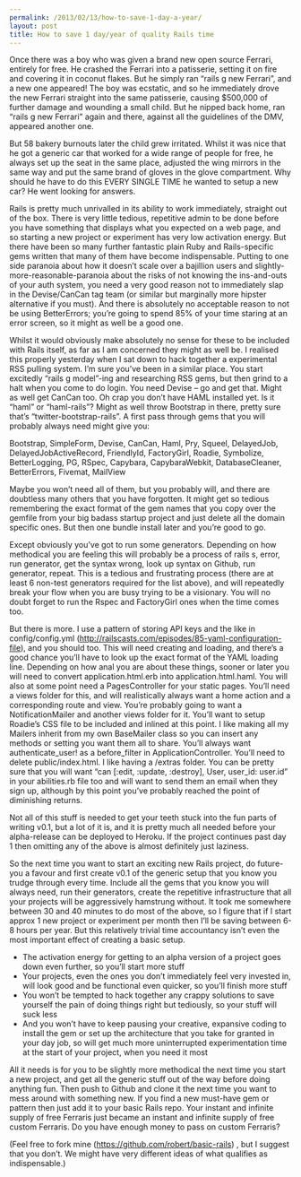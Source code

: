 ```yaml
---
permalink: /2013/02/13/how-to-save-1-day-a-year/
layout: post
title: How to save 1 day/year of quality Rails time
---
```

Once there was a boy who was given a brand new open source Ferrari, entirely for free. He crashed the Ferrari into a patisserie, setting it on fire and covering it in coconut flakes. But he simply ran “rails g new Ferrari”, and a new one appeared! The boy was ecstatic, and so he immediately drove the new Ferrari straight into the same patisserie, causing $500,000 of further damage and wounding a small child. But he nipped back home, ran “rails g new Ferrari” again and there, against all the guidelines of the DMV, appeared another one.

But 58 bakery burnouts later the child grew irritated. Whilst it was nice that he got a generic car that worked for a wide range of people for free, he always set up the seat in the same place, adjusted the wing mirrors in the same way and put the same brand of gloves in the glove compartment. Why should he have to do this EVERY SINGLE TIME he wanted to setup a new car? He went looking for answers.

Rails is pretty much unrivalled in its ability to work immediately, straight out of the box. There is very little tedious, repetitive admin to be done before you have something that displays what you expected on a web page, and so starting a new project or experiment has very low activation energy. But there have been so many further fantastic plain Ruby and Rails-specific gems written that many of them have become indispensable. Putting to one side paranoia about how it doesn’t scale over a bajillion users and slightly-more-reasonable-paranoia about the risks of not knowing the ins-and-outs of your auth system, you need a very good reason not to immediately slap in the Devise/CanCan tag team (or similar but marginally more hipster alternative if you must). And there is absolutely no acceptable reason to not be using BetterErrors; you’re going to spend 85% of your time staring at an error screen, so it might as well be a good one.

Whilst it would obviously make absolutely no sense for these to be included with Rails itself, as far as I am concerned they might as well be. I realised this properly yesterday when I sat down to hack together a experimental RSS pulling system. I’m sure you’ve been in a similar place. You start excitedly “rails g model”-ing and researching RSS gems, but then grind to a halt when you come to do login. You need Devise – go and get that. Might as well get CanCan too. Oh crap you don’t have HAML installed yet. Is it “haml” or “haml-rails”? Might as well throw Bootstrap in there, pretty sure that’s “twitter-bootstrap-rails”. A first pass through gems that you will probably always need might give you:

Bootstrap, SimpleForm, Devise, CanCan, Haml, Pry, Squeel, DelayedJob, DelayedJobActiveRecord, FriendlyId, FactoryGirl, Roadie, Symbolize, BetterLogging, PG, RSpec, Capybara, CapybaraWebkit, DatabaseCleaner, BetterErrors, Fivemat, MailView

Maybe you won’t need all of them, but you probably will, and there are doubtless many others that you have forgotten. It might get so tedious remembering the exact format of the gem names that you copy over the gemfile from your big badass startup project and just delete all the domain specific ones. But then one bundle install later and you’re good to go.

Except obviously you’ve got to run some generators. Depending on how methodical you are feeling this will probably be a process of rails s, error, run generator, get the syntax wrong, look up syntax on Github, run generator, repeat. This is a tedious and frustrating process (there are at least 6 non-test generators required for the list above), and will repeatedly break your flow when you are busy trying to be a visionary. You will no doubt forget to run the Rspec and FactoryGirl ones when the time comes too.

But there is more. I use a pattern of storing API keys and the like in config/config.yml (http://railscasts.com/episodes/85-yaml-configuration-file), and you should too. This will need creating and loading, and there’s a good chance you’ll have to look up the exact format of the YAML loading line. Depending on how anal you are about these things, sooner or later you will need to convert application.html.erb into application.html.haml. You will also at some point need a PagesController for your static pages. You’ll need a views folder for this, and will realistically always want a home action and a corresponding route and view. You’re probably going to want a NotificationMailer and another views folder for it. You’ll want to setup Roadie’s CSS file to be included and inlined at this point. I like making all my Mailers inherit from my own BaseMailer class so you can insert any methods or setting you want them all to share. You’ll always want authenticate_user! as a before_filter in ApplicationController. You’ll need to delete public/index.html. I like having a /extras folder. You can be pretty sure that you will want “can [:edit, :update, :destroy], User, user_id: user.id” in your abilities.rb file too and will want to send them an email when they sign up, although by this point you’ve probably reached the point of diminishing returns.

Not all of this stuff is needed to get your teeth stuck into the fun parts of writing v0.1, but a lot of it is, and it is pretty much all needed before your alpha-release can be deployed to Heroku. If the project continues past day 1 then omitting any of the above is almost definitely just laziness.

So the next time you want to start an exciting new Rails project, do future-you a favour and first create v0.1 of the generic setup that you know you trudge through every time. Include all the gems that you know you will always need, run their generators, create the repetitive infrastructure that all your projects will be aggressively hamstrung without. It took me somewhere between 30 and 40 minutes to do most of the above, so I figure that if I start approx 1 new project or experiment per month then I’ll be saving between 6-8 hours per year. But this relatively trivial time accountancy isn’t even the most important effect of creating a basic setup.

* The activation energy for getting to an alpha version of a project goes down even further, so you’ll start more stuff
* Your projects, even the ones you don’t immediately feel very invested in, will look good and be functional even quicker, so you’ll finish more stuff
* You won’t be tempted to hack together any crappy solutions to save yourself the pain of doing things right but tediously, so your stuff will suck less
* And you won’t have to keep pausing your creative, expansive coding to install the gem or set up the architecture that you take for granted in your day job, so will get much more uninterrupted experimentation time at the start of your project, when you need it most

All it needs is for you to be slightly more methodical the next time you start a new project, and get all the generic stuff out of the way before doing anything fun. Then push to Github and clone it the next time you want to mess around with something new. If you find a new must-have gem or pattern then just add it to your basic Rails repo. Your instant and infinite supply of free Ferraris just became an instant and infinite supply of free custom Ferraris. Do you have enough money to pass on custom Ferraris?

(Feel free to fork mine (https://github.com/robert/basic-rails) , but I suggest that you don’t. We might have very different ideas of what qualifies as indispensable.)
